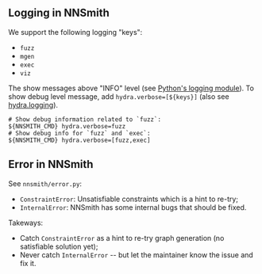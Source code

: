 ## Logging in NNSmith

We support the following logging "keys":

- `fuzz`
- `mgen`
- `exec`
- `viz`

The show messages above "INFO" level (see [Python's logging module](https://docs.python.org/3/library/logging.html)). To show debug level message, add `hydra.verbose=[${keys}]` (also see [hydra.logging](https://hydra.cc/docs/1.2/tutorials/basic/running_your_app/logging/)).

```shell
# Show debug information related to `fuzz`:
${NNSMITH_CMD} hydra.verbose=fuzz
# Show debug info for `fuzz` and `exec`:
${NNSMITH_CMD} hydra.verbose=[fuzz,exec]
```

## Error in NNSmith

See `nnsmith/error.py`:

- `ConstraintError`: Unsatisfiable constraints which is a hint to re-try;
- `InternalError`: NNSmith has some internal bugs that should be fixed.

Takeways:

- Catch `ConstraintError` as a hint to re-try graph generation (no satisfiable solution yet);
- Never catch `InternalError` -- but let the maintainer know the issue and fix it.
